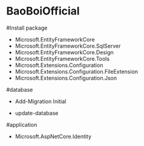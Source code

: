 # BaoBoiOfficial
#Install package
- Microsoft.EntityFrameworkCore
- Microsoft.EntityFrameworkCore.SqlServer
- Microsoft.EntityFrameworkCore.Design
- Microsoft.EntityFrameworkCore.Tools
- Microsoft.Extensions.Configuration 
- Microsoft.Extensions.Configuration.FileExtension
- Microsoft.Extensions.Configuration.Json

#database
- Add-Migration Initial

- update-database

#application 
- Microsoft.AspNetCore.Identity